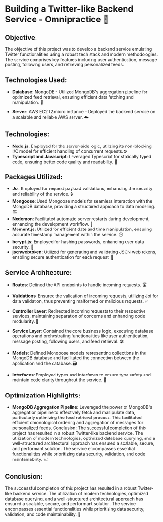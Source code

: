 # Building a Twitter-like Backend Service - Omnipractice 🚀

## Objective:
The objective of this project was to develop a backend service emulating Twitter functionalities using a robust tech stack and modern methodologies. The service comprises key features including user authentication, message posting, following users, and retrieving personalized feeds.

## Technologies Used:

- **Database**: MongoDB - Utilized MongoDB's aggregation pipeline for optimized feed retrieval, ensuring efficient data fetching and manipulation. 🔄

- **Server**: AWS EC2 t2.micro instance - Deployed the backend service on a scalable and reliable AWS server. ☁️

## Technologies:

 - **Node.js**: Employed for the server-side logic, utilizing its non-blocking I/O model for efficient handling of concurrent requests.⚙️
- **Typescript and Javascript**: Leveraged Typescript for statically typed code, ensuring better code quality and readability. 📝

## Packages Utilized:

- **Joi**: Employed for request payload validations, enhancing the security and reliability of the service. 🔒
- **Mongoose**: Used Mongoose models for seamless interaction with the MongoDB database, providing a structured approach to data modeling. 🏗️
- **Nodemon**: Facilitated automatic server restarts during development, enhancing the development workflow. 🔄
- **Moment.js**: Utilized for efficient date and time manipulation, ensuring accurate timestamp management within the service. 🕒
- **bcrypt.js**: Employed for hashing passwords, enhancing user data security.  🔐
- **jsonwebtoken**: Utilized for generating and validating JSON web tokens, enabling secure authentication for each request. 🎫

## Service Architecture:

- **Routes**: Defined the API endpoints to handle incoming requests. 🛣️

- **Validations**: Ensured the validation of incoming requests, utilizing Joi for data validation, thus preventing malformed or malicious requests. ✅

- **Controller Layer**: Redirected incoming requests to their respective services, maintaining separation of concerns and enhancing code modularity. 🎯

- **Service Layer**: Contained the core business logic, executing database operations and orchestrating functionalities like user authentication, message posting, following users, and feed retrieval. 🛠️

- **Models**: Defined Mongoose models representing collections in the MongoDB database and facilitated the connection between the application and the database. 🗃️

- **Interfaces**: Employed types and interfaces to ensure type safety and maintain code clarity throughout the service. 🧩

## Optimization Highlights:

- **MongoDB Aggregation Pipeline**: Leveraged the power of MongoDB's aggregation pipeline to effectively fetch and manipulate data, particularly optimizing the feed retrieval process. This facilitated efficient chronological ordering and aggregation of messages for personalized feeds.
Conclusion:
The successful completion of this project has resulted in a robust Twitter-like backend service. The utilization of modern technologies, optimized database querying, and a well-structured architectural approach has ensured a scalable, secure, and performant solution. The service encompasses essential functionalities while prioritizing data security, validation, and code maintainability. 📈

## Conclusion:
The successful completion of this project has resulted in a robust Twitter-like backend service. The utilization of modern technologies, optimized database querying, and a well-structured architectural approach has ensured a scalable, secure, and performant solution. The service encompasses essential functionalities while prioritizing data security, validation, and code maintainability.  🎉



